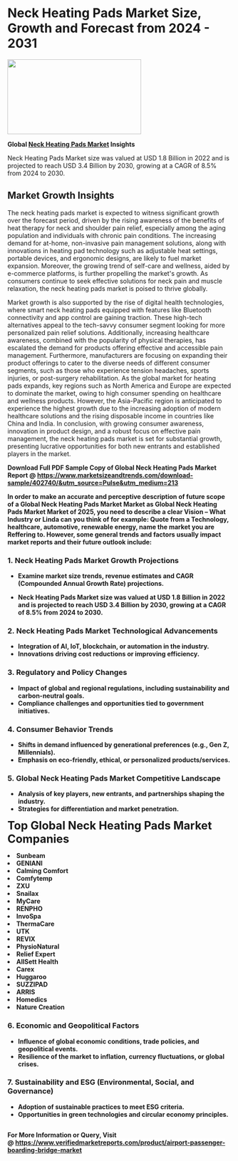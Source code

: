 <H1>Neck Heating Pads Market Size, Growth and Forecast from 2024 - 2031</H1><img class="aligncenter size-medium wp-image-584254" src="https://thirdeyenews.in/wp-content/uploads/2024/09/Global-Market-Research-300x168.jpeg" alt="" width="300" height="168" /><p><strong>Global&nbsp;<a href="https://www.marketsizeandtrends.com/download-sample/402740/&amp;utm_source=Pulse&amp;utm_medium=213">Neck Heating Pads Market</a> Insights</strong></p><p>Neck Heating Pads Market size was valued at USD 1.8 Billion in 2022 and is projected to reach USD 3.4 Billion by 2030, growing at a CAGR of 8.5% from 2024 to 2030.</p><p><h2>Market Growth Insights</h2> <p>The neck heating pads market is expected to witness significant growth over the forecast period, driven by the rising awareness of the benefits of heat therapy for neck and shoulder pain relief, especially among the aging population and individuals with chronic pain conditions. The increasing demand for at-home, non-invasive pain management solutions, along with innovations in heating pad technology such as adjustable heat settings, portable devices, and ergonomic designs, are likely to fuel market expansion. Moreover, the growing trend of self-care and wellness, aided by e-commerce platforms, is further propelling the market's growth. As consumers continue to seek effective solutions for neck pain and muscle relaxation, the neck heating pads market is poised to thrive globally.</p> <p><strong></strong></p> <p>Market growth is also supported by the rise of digital health technologies, where smart neck heating pads equipped with features like Bluetooth connectivity and app control are gaining traction. These high-tech alternatives appeal to the tech-savvy consumer segment looking for more personalized pain relief solutions. Additionally, increasing healthcare awareness, combined with the popularity of physical therapies, has escalated the demand for products offering effective and accessible pain management. Furthermore, manufacturers are focusing on expanding their product offerings to cater to the diverse needs of different consumer segments, such as those who experience tension headaches, sports injuries, or post-surgery rehabilitation. As the global market for heating pads expands, key regions such as North America and Europe are expected to dominate the market, owing to high consumer spending on healthcare and wellness products. However, the Asia-Pacific region is anticipated to experience the highest growth due to the increasing adoption of modern healthcare solutions and the rising disposable income in countries like China and India. In conclusion, with growing consumer awareness, innovation in product design, and a robust focus on effective pain management, the neck heating pads market is set for substantial growth, presenting lucrative opportunities for both new entrants and established players in the market.</p> <p><strong></p><p><span class=""><strong>Download Full PDF Sample Copy of Global Neck Heating Pads Market Report</strong> @ <a href="https://www.marketsizeandtrends.com/download-sample/402740/&amp;utm_source=Pulse&amp;utm_medium=213" target="_blank">https://www.marketsizeandtrends.com/download-sample/402740/&amp;utm_source=Pulse&amp;utm_medium=213</a></span></p><p>In order to make an accurate and perceptive description of future scope of a Global&nbsp;Neck Heating Pads Market Market as Global&nbsp;Neck Heating Pads Market Market of 2025, you need to describe a clear Vision &ndash; What Industry or Linda can you think of for example: Quote from a Technology, healthcare, automotive, renewable energy, name the market you are Reffering to. However, some general trends and factors usually impact market reports and their future outlook include:</p><h3>1.&nbsp;<strong>Neck Heating Pads Market Growth Projections</strong></h3><ul><li>Examine market size trends, revenue estimates and CAGR (Compounded Annual Growth Rate) projections.</li><li><p>Neck Heating Pads Market size was valued at USD 1.8 Billion in 2022 and is projected to reach USD 3.4 Billion by 2030, growing at a CAGR of 8.5% from 2024 to 2030.</p></li></ul><h3>2.&nbsp;<strong>Neck Heating Pads Market Technological Advancements</strong></h3><ul><li>Integration of AI, IoT, blockchain, or automation in the industry.</li><li>Innovations driving cost reductions or improving efficiency.</li></ul><h3>3.&nbsp;<strong>Regulatory and Policy Changes</strong></h3><ul><li>Impact of global and regional regulations, including sustainability and carbon-neutral goals.</li><li>Compliance challenges and opportunities tied to government initiatives.</li></ul><h3>4.&nbsp;<strong>Consumer Behavior Trends</strong></h3><ul><li>Shifts in demand influenced by generational preferences (e.g., Gen Z, Millennials).</li><li>Emphasis on eco-friendly, ethical, or personalized products/services.</li></ul><h3>5.&nbsp;<strong>Global Neck Heating Pads Market Competitive Landscape</strong></h3><ul><li>Analysis of key players, new entrants, and partnerships shaping the industry.</li><li>Strategies for differentiation and market penetration.</li></ul><p data-pm-slice="1 1 []"><span style="color: inherit; font-family: inherit; font-size: 25px;">Top Global Neck Heating Pads Market Companies</span></p><div class="" data-test-id=""><p><li>Sunbeam</li><li> GENIANI</li><li> Calming Comfort</li><li> Comfytemp</li><li> ZXU</li><li> Snailax</li><li> MyCare</li><li> RENPHO</li><li> InvoSpa</li><li> ThermaCare</li><li> UTK</li><li> REVIX</li><li> PhysioNatural</li><li> Relief Expert</li><li> AllSett Health</li><li> Carex</li><li> Huggaroo</li><li> SUZZIPAD</li><li> ARRIS</li><li> Homedics</li><li> Nature Creation</li></p></div><h3>6.&nbsp;<strong>Economic and Geopolitical Factors</strong></h3><ul><li>Influence of global economic conditions, trade policies, and geopolitical events.</li><li>Resilience of the market to inflation, currency fluctuations, or global crises.</li></ul><h3>7.&nbsp;<strong>Sustainability and ESG (Environmental, Social, and Governance)</strong></h3><ul><li>Adoption of sustainable practices to meet ESG criteria.</li><li>Opportunities in green technologies and circular economy principles.</li></ul><h2><strong style="font-size: 14px;">For More Information or Query, Visit @&nbsp;</strong><a style="background-color: #ffffff; font-size: 14px;" href="https://www.marketsizeandtrends.com/report/neck-heating-pads-market/" target="_blank">https://www.verifiedmarketreports.com/product/airport-passenger-boarding-bridge-market</a></h2>
